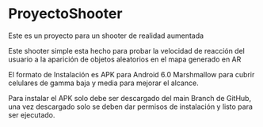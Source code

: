 # ProyectoShooter
Este es un proyecto para un shooter de realidad aumentada

Este shooter simple esta hecho para probar la velocidad de reacción del usuario a la aparición de objetos aleatorios en el mapa generado en AR

El formato de Instalación es APK para Android 6.0 Marshmallow para cubrir celulares de gamma baja y media para mejorar el alcance.

Para instalar el APK solo debe ser descargado del main Branch de GitHub, una vez descargado solo se deben dar permisos de instalación y listo para ser ejecutado.

